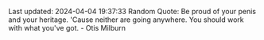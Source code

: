 Last updated: 2024-04-04 19:37:33
Random Quote: Be proud of your penis and your heritage. 'Cause neither are going anywhere. You should work with what you've got. - Otis Milburn
